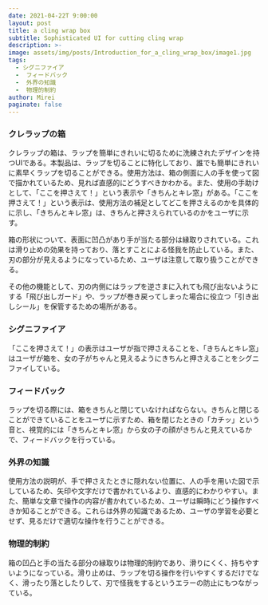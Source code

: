 ```yaml
---
date: 2021-04-22T 9:00:00
layout: post
title: a cling wrap box
subtitle: Sophisticated UI for cutting cling wrap
description: >-
image: assets/img/posts/Introduction_for_a_cling_wrap_box/image1.jpg
tags: 
  - シグニファイア
  -  フィードバック
  -  外界の知識
  -  物理的制約
author: Mirei
paginate: false
---
```


### クレラップの箱
クレラップの箱は、ラップを簡単にきれいに切るために洗練されたデザインを持つUIである。本製品は、ラップを切ることに特化しており、誰でも簡単にきれいに素早くラップを切ることができる。使用方法は、箱の側面に人の手を使って図で描かれているため、見れば直感的にどうすべきかわかる。また、使用の手助けとして、「ここを押さえて！」という表示や「きちんとキレ窓」がある。「ここを押さえて！」という表示は、使用方法の補足としてどこを押さえるのかを具体的に示し、「きちんとキレ窓」は、きちんと押さえられているのかをユーザに示す。

箱の形状について、表面に凹凸があり手が当たる部分は縁取りされている。これは滑り止めの効果を持っており、落とすことによる怪我を防止している。また、刃の部分が見えるようになっているため、ユーザは注意して取り扱うことができる。

その他の機能として、刃の内側にはラップを逆さまに入れても飛び出ないようにする「飛び出しガード」や、ラップが巻き戻ってしまった場合に役立つ「引き出しシール」を保管するための場所がある。

### シグニファイア
「ここを押さえて！」の表示はユーザが指で押さえることを、「きちんとキレ窓」はユーザが箱を、女の子がちゃんと見えるようにきちんと押さえることをシグニファイしている。

### フィードバック
ラップを切る際には、箱をきちんと閉じていなければならない。きちんと閉じることができていることをユーザに示すため、箱を閉じたときの「カチッ」という音と、視覚的には「きちんとキレ窓」から女の子の顔がきちんと見えているかで、フィードバックを行っている。

### 外界の知識
 使用方法の説明が、手で押さえたときに隠れない位置に、人の手を用いた図で示しているため、矢印や文字だけで書かれているより、直感的にわかりやすい。また、簡単な文章で操作の内容が書かれているため、ユーザは瞬時にどう操作すべきか知ることができる。これらは外界の知識であるため、ユーザの学習を必要とせず、見るだけで適切な操作を行うことができる。

### 物理的制約
 箱の凹凸と手の当たる部分の縁取りは物理的制約であり、滑りにくく、持ちやすいようになっている。滑り止めは、ラップを切る操作を行いやすくするだけでなく、滑ったり落としたりして、刃で怪我をするというエラーの防止にもつながっている。
